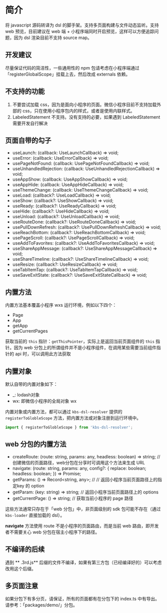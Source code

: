 # 简介

将 javascript 源码转译为 dsl 的脚手架。支持多页面构建与文件动态监听。支持 web 预览，目前建议在 web 端 + 小程序端同时开启预览，这样可以方便追踪问题，因为 dsl 渲染目前不支持 source map。


## 开发建议

尽量保证代码的简洁性，一些通用性的 npm 包请考虑在小程序端通过「registerGlobalScope」挂载上去，然后改成 externals 依赖。


## 不支持的功能

1. 不要尝试加载 css，因为是面向小程序的页面。微信小程序目前不支持加载外部的 css，只在使用小程序包内的样式，或者是使用内联样式。
2. LabeledStatement 不支持。没有支持的必要，如果遇到 LabeledStatement 需要开发自行解决


## 页面自带的勾子

- useLaunch: (callback: UseLaunchCallback) => void;
- useError: (callback: UseErrorCallback) => void;
- usePageNotFound: (callback: UsePageNotFoundCallback) => void;
- useUnhandledRejection: (callback: UseUnhandledRejectionCallback) => void;
- useAppShow: (callback: UseAppShowCallback) => void;
- useAppHide: (callback: UseAppHideCallback) => void;
- useThemeChange: (callback: UseThemeChangeCallback) => void;
- useLoad: (callback?: UseLoadCallback) => void;
- useShow: (callback?: UseShowCallback) => void;
- useReady: (callback?: UseReadyCallback) => void;
- useHide: (callback?: UseHideCallback) => void;
- useUnload: (callback?: UseUnloadCallback) => void;
- useRouteDone: (callback?: UseRouteDoneCallback) => void;
- usePullDownRefresh: (callback?: UsePullDownRefreshCallback) => void;
- useReachBottom: (callback?: UseReachBottomCallback) => void;
- usePageScroll: (callback?: UsePageScrollCallback) => void;
- useAddToFavorites: (callback?: UseAddToFavoritesCallback) => void;
- useShareAppMessage: (callback?: UseShareAppMessageCallback) => void;
- useShareTimeline: (callback?: UseShareTimelineCallback) => void;
- useResize: (callback?: UseResizeCallback) => void;
- useTabItemTap: (callback?: UseTabItemTapCallback) => void;
- useSaveExitState: (callback?: UseSaveExitStateCallback) => void;

## 内置方法

内置方法基本覆盖小程序 wxs 运行环境，例如以下四个：
- Page
- App
- getApp
- getCurrentPages

获取当前的 `this` 指针：`getThisPointer`，实际上是返回当前页面组件的 `this` 指针。因为 web 分包上的所谓组件并不是小程序组件，在调用某些需要当前组件指针的 api 时，可以调用此方法获取

## 内置对象

默认自带的内置对象如下：
- _: lodash对象
- wx: 即微信小程序的全局对象 wx

内置对象或内置方法，都可以通过 `kbs-dsl-resolver` 提供的 `registerToGlobleScope` 方法，把内置方法或对象注册到运行环境中。

```javascript
import { registerToGlobleScope } from 'kbs-dsl-resolver';
```

## web 分包的内置方法

- createRoute: (route: string, params: any, headless: boolean) => string; // 创建微信的页面路径，web分包在分享时可调用这个方法来生成 URL
- navigate: (route: string, params: any, config?: { replace: boolean; headless: boolean; }) => Promise<boolean>; 
- getParams: () => Record<string, any>; // // 返回小程序当前页面路径上的指定key 的 option
- getParam: (key: string) => string; // 返回小程序当前页面路径上的 options
- getCurrentPage: () => string; // 获取当前小程序的 page 路径

这些方法通常只存在于「web 分包」中，非页面级别的 sdk 包可能不存在（通过 `kbs-loader` 直接加载的 dsl）。

**navigate** 方法使用 route 不是小程序的页面路由，而是当前 web 路由，即开发者不需要关心 web 分包在宿主小程序下的路径。

## 不编译的后续

遇到 ** .3rd.js** 后缀的文件不编译，如果有第三方包（已经编译好的）可以考虑改用这个后缀。

## 多页面注意

如果分包下有多分页，请保证，所有的页面都有在分包下的 index.ts 中有导出。请参考：「packages/demo/」分包。

